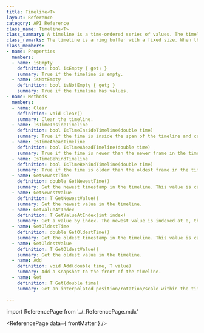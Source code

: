 ```yaml
---
title: Timeline<T>
layout: Reference
category: API Reference
class_name: Timeline<T>
class_summary: A timeline is a time-ordered series of values. The timeline can interpolate between values and extrapolate beyond the bounds of the timeline.
class_remarks: The timeline is a ring buffer with a fixed size. When the timeline is full, the oldest value is removed to make room for the newest value.
class_members:
- name: Properties
  members:
  - name: isEmpty
    definition: bool isEmpty { get; }
    summary: True if the timeline is empty.
  - name: isNotEmpty
    definition: bool isNotEmpty { get; }
    summary: True if the timeline has values.
- name: Methods
  members:
  - name: Clear
    definition: void Clear()
    summary: Clear the timeline.
  - name: IsTimeInsideTimeline
    definition: bool IsTimeInsideTimeline(double time)
    summary: True if the time is inside the span of the timeline and can be interpolated.
  - name: IsTimeAheadTimeline
    definition: bool IsTimeAheadTimeline(double time)
    summary: True if the time is newer than the newer frame in the timeline (or the timeline is empty).
  - name: IsTimeBehindTimeline
    definition: bool IsTimeBehindTimeline(double time)
    summary: True if the time is older than the oldest frame in the timeline (or the timeline is empty).
  - name: GetNewestTime
    definition: double GetNewestTime()
    summary: Get the newest timestamp in the timeline. This value is cached for quick access.
  - name: GetNewestValue
    definition: T GetNewestValue()
    summary: Get the newest value in the timeline.
  - name: GetValueAtIndex
    definition: T GetValueAtIndex(int index)
    summary: Get a value by index. The newest value is indexed at 0, the oldest value is indexed at `count - 1`.
  - name: GetOldestTime
    definition: double GetOldestTime()
    summary: Get the oldest timestamp in the timeline. This value is cached for quick access.
  - name: GetOldestValue
    definition: T GetOldestValue()
    summary: Get the oldest value in the timeline.
  - name: Add
    definition: void Add(double time, T value)
    summary: Add a snapshot to the front of the timeline.
  - name: Get
    definition: T Get(double time)
    summary: Get an interpolated position/rotation/scale within the timeline. If the input time is outside the timeline, this returns the snapshot closest to the timestamp.

---
```

import ReferencePage from '../_ReferencePage.mdx'

<ReferencePage data={ frontMatter } />
